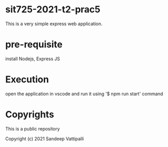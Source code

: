 # sit725-2021-t2-prac5

This is a very simple express web application.

# pre-requisite

install Nodejs, Express JS

# Execution

open the application in vscode and run it using '$ npm run start' command

# Copyrights

This is a public repository

Copyright (c) 2021 Sandeep Vattipalli
